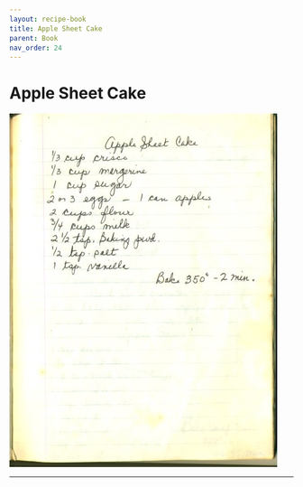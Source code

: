 ```yaml
---
layout: recipe-book
title: Apple Sheet Cake
parent: Book
nav_order: 24
---
```


# Apple Sheet Cake
![Apple Sheet Cake](/recipe-images/pages/page-24.jpg)

---
